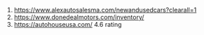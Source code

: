 1. https://www.alexautosalesma.com/newandusedcars?clearall=1
2. https://www.donedealmotors.com/inventory/
3. https://autohouseusa.com/ 4.6 rating
